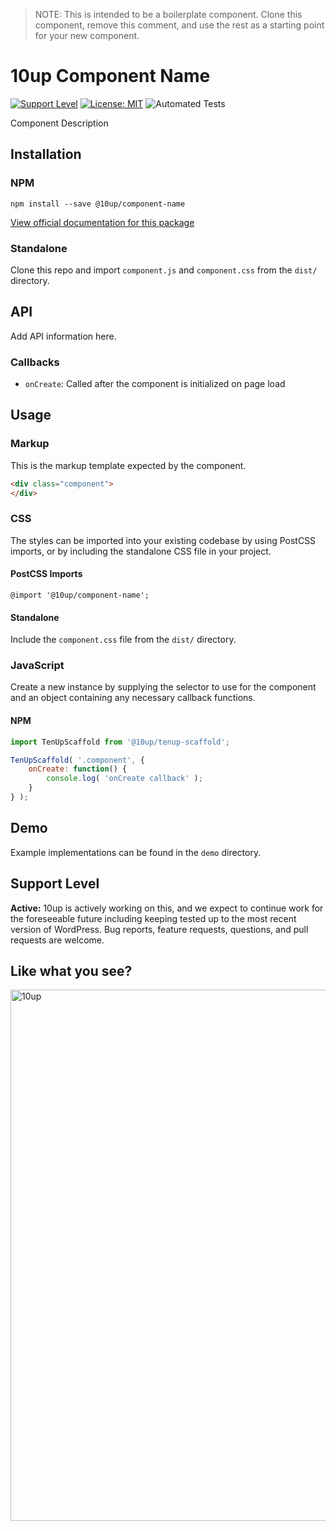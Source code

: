 > NOTE: This is intended to be a boilerplate component. Clone this component, remove this comment, and use the rest as a starting point for your new component.

# 10up Component Name

[![Support Level](https://img.shields.io/badge/support-active-green.svg)](#support-level) [![License: MIT](https://img.shields.io/badge/License-MIT-yellow.svg)](https://opensource.org/licenses/MIT) ![Automated Tests](https://github.com/10up/component-scaffold/workflows/Automated%20Tests/badge.svg)

Component Description

## Installation

### NPM

`npm install --save @10up/component-name`

[View official documentation for this package](https://baseline.10up.com/component/tenup-scaffold)

### Standalone

Clone this repo and import `component.js` and `component.css` from the `dist/` directory.

## API

Add API information here.

### Callbacks

 - `onCreate`: Called after the component is initialized on page load

## Usage

### Markup

 This is the markup template expected by the component.

 ```html
 <div class="component">
 </div>
 ```

### CSS

The styles can be imported into your existing codebase by using PostCSS imports, or by including the standalone CSS file in your project.

#### PostCSS Imports
`@import '@10up/component-name';`

#### Standalone
Include the `component.css` file from the `dist/` directory.

### JavaScript

Create a new instance by supplying the selector to use for the component and an object containing any necessary callback functions.

#### NPM

```javascript
import TenUpScaffold from '@10up/tenup-scaffold';

TenUpScaffold( '.component', {
	onCreate: function() {
		console.log( 'onCreate callback' );
	}
} );
```

## Demo

Example implementations can be found in the `demo` directory.

## Support Level

**Active:** 10up is actively working on this, and we expect to continue work for the foreseeable future including keeping tested up to the most recent version of WordPress.  Bug reports, feature requests, questions, and pull requests are welcome.

## Like what you see?

<a href="http://10up.com/contact/"><img src="https://10updotcom-wpengine.s3.amazonaws.com/uploads/2016/10/10up-Github-Banner.png" width="850" alt="10up"></a>
